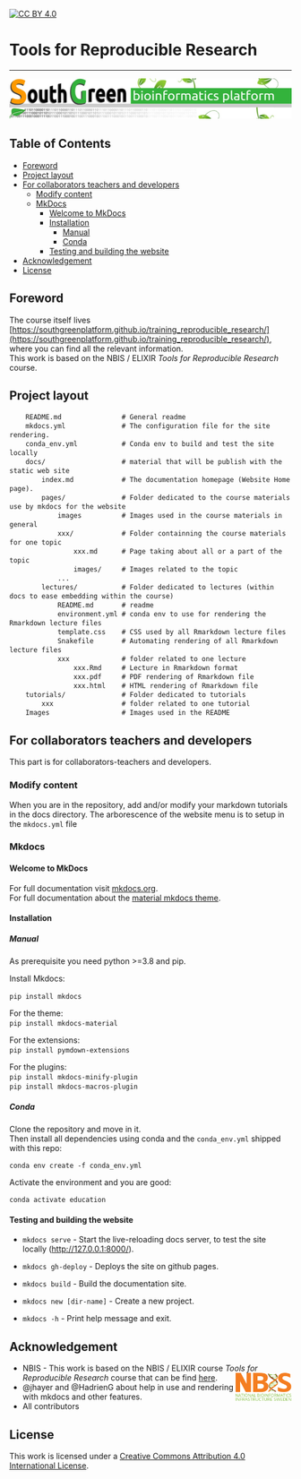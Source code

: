 [![CC BY 4.0][cc-by-shield]][cc-by]


# Tools for Reproducible Research
---------------------------

<img src="images/SouthGreen.png" /> 

## Table of Contents

   * [Foreword](#foreword)
   * [Project layout](#project-layout)
   * [For collaborators teachers and developers](#for-collaborators-teachers-and-developers)     
     * [Modify content](#modify-content)   
     * [MkDocs](#mkdocs)
        * [Welcome to MkDocs](#welcome-to-mkdocs)
        * [Installation](#installation)
          * [Manual](#manual)
          * [Conda](#conda)
        * [Testing and building the website](#testing-and-building-the-website)
   * [Acknowledgement](#acknowledgement)
   * [License](#license)


## Foreword

The course itself lives [https://southgreenplatform.github.io/training_reproducible_research/](https://southgreenplatform.github.io/training_reproducible_research/),
where you can find all the relevant information.  
This work is based on the NBIS / ELIXIR *Tools for Reproducible Research* course.

## Project layout

```
    README.md               # General readme 
    mkdocs.yml              # The configuration file for the site rendering.
    conda_env.yml           # Conda env to build and test the site locally
    docs/                   # material that will be publish with the static web site
        index.md            # The documentation homepage (Website Home page).
        pages/              # Folder dedicated to the course materials use by mkdocs for the website
            images          # Images used in the course materials in general
            xxx/            # Folder containning the course materials for one topic
                xxx.md      # Page taking about all or a part of the topic
                images/     # Images related to the topic
            ...    
        lectures/           # Folder dedicated to lectures (within docs to ease embedding within the course)
            README.md       # readme
            environment.yml # conda env to use for rendering the Rmarkdown lecture files
            template.css    # CSS used by all Rmarkdown lecture files
            Snakefile       # Automating rendering of all Rmarkdown lecture files
            xxx             # folder related to one lecture
                xxx.Rmd     # Lecture in Rmarkdown format
                xxx.pdf     # PDF rendering of Rmarkdown file
                xxx.html    # HTML rendering of Rmarkdown file
    tutorials/              # Folder dedicated to tutorials
        xxx                 # folder related to one tutorial
    Images                  # Images used in the README
```  

## For collaborators teachers and developers

This part is for collaborators-teachers and developers.

### Modify content

When you are in the repository, add and/or modify your markdown tutorials in the docs directory.
The arborescence of the website menu is to setup in the `mkdocs.yml` file

### Mkdocs

#### Welcome to MkDocs

For full documentation visit [mkdocs.org](https://www.mkdocs.org).  
For full documentation about the [material mkdocs theme](https://squidfunk.github.io/mkdocs-material/).

#### Installation

##### Manual

As prerequisite you need python >=3.8 and pip.  

Install Mkdocs:

`pip install mkdocs`

For the theme:  
`pip install mkdocs-material`

For the extensions:  
`pip install pymdown-extensions`

For the plugins:  
`pip install mkdocs-minify-plugin`  
`pip install mkdocs-macros-plugin`

##### Conda

Clone the repository and move in it.  
Then install all dependencies using conda and the `conda_env.yml` shipped with this repo:

```
conda env create -f conda_env.yml
```

Activate the environment and you are good:

```
conda activate education
```

#### Testing and building the website


* `mkdocs serve` - Start the live-reloading docs server, to test the site locally (http://127.0.0.1:8000/).
* `mkdocs gh-deploy` - Deploys the site on github pages.

* `mkdocs build` - Build the documentation site.
* `mkdocs new [dir-name]` - Create a new project.
* `mkdocs -h` - Print help message and exit.



##  Acknowledgement

 * NBIS - This work is based on the NBIS / ELIXIR course *Tools for Reproducible Research* course that can be find [here](https://github.com/NBISweden/workshop-reproducible-research).
 [<img align="right" src="images/NBIS.png" width="100" height="50" />](https://nbis.se)
 * @jhayer and @HadrienG about help in use and rendering with mkdocs and other features.
 * All contributors

## License

This work is licensed under a [Creative Commons Attribution 4.0 International License][cc-by].

[cc-by]: http://creativecommons.org/licenses/by/4.0/
[cc-by-shield]: https://img.shields.io/badge/License-CC%20BY%204.0-lightgrey.svg

